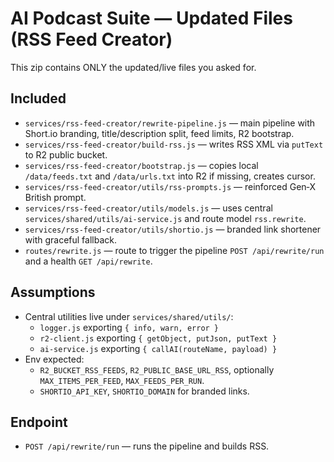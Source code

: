 # AI Podcast Suite — Updated Files (RSS Feed Creator)

This zip contains ONLY the updated/live files you asked for.

## Included
- `services/rss-feed-creator/rewrite-pipeline.js` — main pipeline with Short.io branding, title/description split, feed limits, R2 bootstrap.
- `services/rss-feed-creator/build-rss.js` — writes RSS XML via `putText` to R2 public bucket.
- `services/rss-feed-creator/bootstrap.js` — copies local `/data/feeds.txt` and `/data/urls.txt` into R2 if missing, creates cursor.
- `services/rss-feed-creator/utils/rss-prompts.js` — reinforced Gen‑X British prompt.
- `services/rss-feed-creator/utils/models.js` — uses central `services/shared/utils/ai-service.js` and route model `rss.rewrite`.
- `services/rss-feed-creator/utils/shortio.js` — branded link shortener with graceful fallback.
- `routes/rewrite.js` — route to trigger the pipeline `POST /api/rewrite/run` and a health `GET /api/rewrite`.

## Assumptions
- Central utilities live under `services/shared/utils/`:
  - `logger.js` exporting `{ info, warn, error }`
  - `r2-client.js` exporting `{ getObject, putJson, putText }`
  - `ai-service.js` exporting `{ callAI(routeName, payload) }`
- Env expected:
  - `R2_BUCKET_RSS_FEEDS`, `R2_PUBLIC_BASE_URL_RSS`, optionally `MAX_ITEMS_PER_FEED`, `MAX_FEEDS_PER_RUN`.
  - `SHORTIO_API_KEY`, `SHORTIO_DOMAIN` for branded links.

## Endpoint
- `POST /api/rewrite/run` — runs the pipeline and builds RSS.
